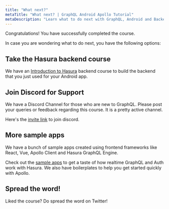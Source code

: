 ```yaml
---
title: "What next?"
metaTitle: "What next? | GraphQL Android Apollo Tutorial"
metaDescription: "Learn what to do next with GraphQL, Android and Backend with more community resources. Join our discord channel for support."
---
```



Congratulations! You have successfully completed the course.

In case you are wondering what to do next, you have the following options:

## Take the Hasura backend course

We have an [Introduction to Hasura](https://hasura.io/learn/graphql/hasura/introduction/) backend course to build the backend that you just used for your Android app.

## Join Discord for Support

We have a Discord Channel for those who are new to GraphQL. Please post your queries or feedback regarding this course. It is a pretty active channel.

Here's the [invite link](https://discordapp.com/invite/vBPpJkS) to join discord.

## More sample apps

We have a bunch of sample apps created using frontend frameworks like React, Vue, Apollo Client and Hasura GraphQL Engine.

Check out the [sample apps](https://hasura.io/sample-apps) to get a taste of how realtime GraphQL and Auth work with Hasura. We also have boilerplates to help you get started quickly with Apollo.

## Spread the word!

Liked the course?
Do spread the word on Twitter! <TwitterShare platform="android" />
